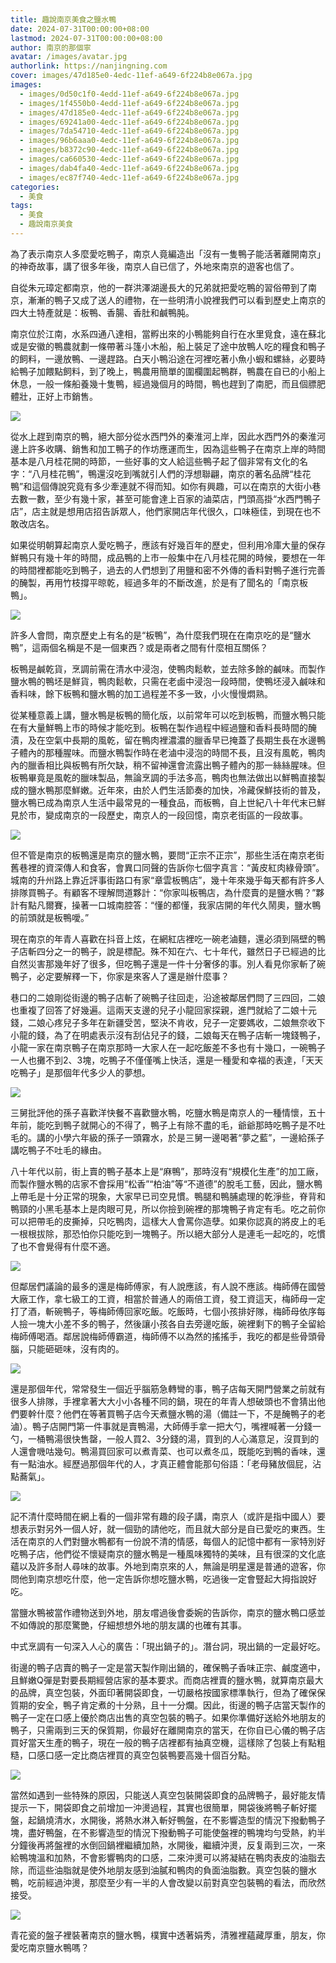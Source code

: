 ```yaml
---
title: 趣說南京美食之鹽水鴨
date: 2024-07-31T00:00:00+08:00
lastmod: 2024-07-31T00:00:00+08:00
author: 南京的那個寧
avatar: /images/avatar.jpg
authorlink: https://nanjingning.com
cover: images/47d185e0-4edc-11ef-a649-6f224b8e067a.jpg
images:
  - images/0d50c1f0-4edd-11ef-a649-6f224b8e067a.jpg
  - images/1f4550b0-4edd-11ef-a649-6f224b8e067a.jpg
  - images/47d185e0-4edc-11ef-a649-6f224b8e067a.jpg
  - images/69241a00-4edc-11ef-a649-6f224b8e067a.jpg
  - images/7da54710-4edc-11ef-a649-6f224b8e067a.jpg
  - images/96b6aaa0-4edc-11ef-a649-6f224b8e067a.jpg
  - images/b8372c90-4edc-11ef-a649-6f224b8e067a.jpg
  - images/ca660530-4edc-11ef-a649-6f224b8e067a.jpg
  - images/dab4fa40-4edc-11ef-a649-6f224b8e067a.jpg
  - images/ec87f740-4edc-11ef-a649-6f224b8e067a.jpg
categories:
  - 美食
tags:
  - 美食
  - 趣說南京美食
---
```


為了表示南京人多麼愛吃鴨子，南京人竟編造出「沒有一隻鴨子能活著離開南京」的神奇故事，講了很多年後，南京人自已信了，外地來南京的遊客也信了。

<!--more-->

自從朱元璋定都南京，他的一群洪澤湖邊長大的兄弟就把愛吃鴨的習俗帶到了南京，漸漸的鴨子又成了送人的禮物，在一些明清小說裡我們可以看到歷史上南京的四大土特產就是：板鴨、香腸、香肚和鹹鴨肫。

南京位於江南，水系四通八達相，當孵出來的小鴨能夠自行在水里覓食，遠在蘇北或是安徽的鴨農就劃一條帶著斗篷小木船，船上裝足了途中放鴨人吃的糧食和鴨子的飼料，一邊放鴨、一邊趕路。白天小鴨沿途在河裡吃著小魚小蝦和螺絲，必要時給鴨子加餵點飼料，到了晚上，鴨農用簡單的圍欄圍起鴨群，鴨農在自已的小船上休息，一般一條船養幾十隻鴨，經過幾個月的時間，鴨也趕到了南肥，而且個膘肥體壯，正好上市銷售。

![](images/69241a00-4edc-11ef-a649-6f224b8e067a.jpg)

從水上趕到南京的鴨，絕大部分從水西門外的秦淮河上岸，因此水西門外的秦淮河邊上許多收購、銷售和加工鴨子的作坊應運而生，因為這些鴨子在南京上岸的時間基本是八月桂花開的時節，一些好事的文人給這些鴨子起了個非常有文化的名字：“八月桂花鴨”，鴨還沒吃到嘴就引人們的浮想聯翩，南京的著名品牌“桂花鴨”和這個傳說究竟有多少牽連就不得而知。如你有興趣，可以在南京的大街小巷去數一數，至少有幾十家，甚至可能會達上百家的滷菜店，門頭高掛“水西門鴨子店”，店主就是想用店招告訴眾人，他們家開店年代很久，口味極佳，到現在也不敢改店名。

如果從明朝算起南京人愛吃鴨子，應該有好幾百年的歷史，但利用冷庫大量的保存鮮鴨只有幾十年的時間，成品鴨的上市一般集中在八月桂花開的時候，要想在一年的時間裡都能吃到鴨子，過去的人們想到了用鹽和密不外傳的香料對鴨子進行完善的醃製，再用竹枝撐平晾乾，經過多年的不斷改進，於是有了聞名的「南京板鴨」。

![](images/7da54710-4edc-11ef-a649-6f224b8e067a.jpg)

許多人會問，南京歷史上有名的是“板鴨”，為什麼我們現在在南京吃的是“鹽水鴨”，這兩個名稱是不是一個東西？或是兩者之間有什麼相互關係？

板鴨是鹹乾貨，烹調前需在清水中浸泡，使鴨肉鬆軟，並去除多餘的鹹味。而製作鹽水鴨的鴨坯是鮮貨，鴨肉鬆軟，只需在老鹵中浸泡一段時間，使鴨坯浸入鹹味和香料味，餘下板鴨和鹽水鴨的加工過程差不多一致，小火慢慢燜熟。

從某種意義上講，鹽水鴨是板鴨的簡化版，以前常年可以吃到板鴨，而鹽水鴨只能在有大量鮮鴨上市的時候才能吃到。板鴨在製作過程中經過鹽和香料長時間的醃漬，及在空氣中長期的風乾，留在鴨肉裡濃濃的臘香早已掩蓋了長期生長在水邊鴨子體內的那種腥味。而鹽水鴨製作時在老滷中浸泡的時間不長，且沒有風乾，鴨肉內的臘香相比與板鴨有所欠缺，稍不留神還會流露出鴨子體內的那一絲絲腥味。但板鴨畢竟是風乾的臘味製品，無論烹調的手法多高，鴨肉也無法做出以鮮鴨直接製成的鹽水鴨那麼鮮嫩。近年來，由於人們生活節奏的加快，冷藏保鮮技術的普及，鹽水鴨已成為南京人生活中最常見的一種食品，而板鴨，自上世紀八十年代末已鮮見於市，變成南京的一段歷史，南京人的一段回憶，南京老街區的一段故事。

![](images/96b6aaa0-4edc-11ef-a649-6f224b8e067a.jpg)

但不管是南京的板鴨還是南京的鹽水鴨，要問“正宗不正宗”，那些生活在南京老街舊巷裡的資深傳人和食客，會異口同聲的告訴你七個字真言：“黃皮紅肉綠骨頭”。
城南的升州路上靠近評事街路口有家“章雲板鴨店”，幾十年來幾乎每天都有許多人排隊買鴨子。有顧客不理解問道夥計：“你家叫板鴨店，為什麼賣的是鹽水鴨？”夥計有點凡爾賽，操著一口城南腔答：“懂的都懂，我家店開的年代久鬧奧，鹽水鴨的前頭就是板鴨噯。”

現在南京的年青人喜歡在抖音上炫，在網紅店裡吃一碗老滷麵，還必須到隔壁的鴨子店斬四分之一的鴨子，說是標配。殊不知在六、七十年代，雖然日子已經過的比自然災害那幾年好了很多，但吃鴨子還是一件十分奢侈的事。別人看見你家斬了碗鴨子，必定要解釋一下，你家是來客人了還是辦什麼事？

巷口的二娘剛從街邊的鴨子店斬了碗鴨子往回走，沿途被鄰居們問了三四回，二娘也重複了回答了好幾遍。這兩天支邊的兒子小龍回家探親，進門就給了二娘十元錢，二娘心疼兒子多年在新疆受苦，堅決不肯收，兒子一定要媽收，二娘無奈收下小龍的錢，為了在明處表示沒有刮佔兒子的錢，二娘每天在鴨子店斬一塊錢鴨子，小龍一家在南京鴨子在南京那時一大家人在一起吃飯差不多也有十幾口，一碗鴨子一人也攤不到2、3塊，吃鴨子不僅僅嘴上快活，還是一種愛和幸福的表達，「天天吃鴨子」是那個年代多少人的夢想。

![](images/b8372c90-4edc-11ef-a649-6f224b8e067a.jpg)

三舅批評他的孫子喜歡洋快餐不喜歡鹽水鴨，吃鹽水鴨是南京人的一種情懷，五十年前，能吃到鴨子就開心的不得了，鴨子上有除不盡的毛，爺爺那時吃鴨子是不吐毛的。講的小學六年級的孫子一頭霧水，於是三舅一邊喝著“夢之藍”，一邊給孫子講吃鴨子不吐毛的緣由。

八十年代以前，街上賣的鴨子基本上是“麻鴨”，那時沒有“規模化生產”的加工廠，而製作鹽水鴨的店家不會採用“松香”“柏油”等“不道德”的脫毛工藝，因此，鹽水鴨上帶毛是十分正常的現象，大家早已司空見慣。鴨腿和鴨脯處理的乾淨些，脊背和鴨頸的小黑毛基本上是肉眼可見，所以你撿到碗裡的那塊鴨子肯定有毛。吃之前你可以把帶毛的皮撕掉，只吃鴨肉，這樣大人會罵你造孽。如果你認真的將皮上的毛一根根拔除，那恐怕你只能吃到一塊鴨子。所以絕大部分人是連毛一起吃的，吃慣了也不會覺得有什麼不適。

![](images/ca660530-4edc-11ef-a649-6f224b8e067a.jpg)

但鄰居們議論的最多的還是梅師傅家，有人說應該，有人說不應該。梅師傅在國營大廠工作，拿七級工的工資，相當於普通人的兩倍工資，發工資這天，梅師母一定打了酒，斬碗鴨子，等梅師傅回家吃飯。吃飯時，七個小孩排好隊，梅師母依序每人撿一塊大小差不多的鴨子，然後讓小孩各自去旁邊吃飯，碗裡剩下的鴨子全留給梅師傅喝酒。鄰居說梅師傅霸道，梅師傅不以為然的搖搖手，我吃的都是些骨頭骨腦，只能砸砸味，沒有肉的。

![](images/dab4fa40-4edc-11ef-a649-6f224b8e067a.jpg)

還是那個年代，常常發生一個近乎腦筋急轉彎的事，鴨子店每天開門營業之前就有很多人排隊，手裡拿著大大小小各種不同的鍋，現在的年青人想破頭也不會猜出他們要幹什麼？他們在等著買鴨子店今天煮鹽水鴨的湯（備註一下，不是醃鴨子的老滷）。鴨子店開門第一件事就是賣鴨湯，大師傅手拿一把大勺，嘴裡喊著一分錢一勺，一桶鴨湯很快售罄，一般人買2、3分錢的湯，買到的人心滿意足，沒買到的人還會嘰咕幾句。鴨湯買回家可以煮青菜、也可以煮冬瓜，既能吃到鴨的香味，還有一點油水。經歷過那個年代的人，才真正體會能那句俗語：「老母豬放個屁，沾點蕎氣」。

![](images/ec87f740-4edc-11ef-a649-6f224b8e067a.jpg)

記不清什麼時間在網上看的一個非常有趣的段子講，南京人（或許是指中國人）要想表示對另外一個人好，就一個勁的請他吃，而且就大部分是自已愛吃的東西。生活在南京的人們對鹽水鴨都有一份說不清的情感，每個人的記憶中都有一家特別好吃鴨子店，他們從不懷疑南京的鹽水鴨是一種風味獨特的美味，且有很深的文化底蘊以及許多耐人尋味的故事。外地到南京來的人，無論是明星還是普通的遊客，你問他到南京想吃什麼，他一定告訴你想吃鹽水鴨，吃過後一定會豎起大拇指說好吃。

當鹽水鴨被當作禮物送到外地，朋友嚐過後會委婉的告訴你，南京的鹽水鴨口感並不如傳說的那麼驚艷，仔細想想外地的朋友講的也確有其事。

中式烹調有一句深入人心的廣告：「現出鍋子的」。潛台詞，現出鍋的一定最好吃。

街邊的鴨子店賣的鴨子一定是當天製作剛出鍋的，確保鴨子香味正宗、鹹度適中，且鮮嫩Q彈是對要長期經營店家的基本要求。而商店裡賣的鹽水鴨，就算南京最大的品牌，真空包裝，外面印著開袋即食，一切嚴格按國家標準執行，但為了確保保質期的安全，鴨子肯定煮的十分熟，且十一分爛。因此，街邊的鴨子店當天製作的鴨子一定在口感上優於商店出售的真空包裝的鴨子。如果你準備好送給外地朋友的鴨子，只需兩到三天的保質期，你最好在離開南京的當天，在你自已心儀的鴨子店買好當天生產的鴨子，現在一般的鴨子店裡都有抽真空機，這樣除了包裝上有點粗糙，口感口感一定比商店裡買的真空包裝鴨要高幾十個百分點。

![](images/0d50c1f0-4edd-11ef-a649-6f224b8e067a.jpg)

當然如遇到一些特殊的原因，只能送人真空包裝開袋即食的品牌鴨子，最好能友情提示一下，開袋即食之前增加一沖燙過程，其實也很簡單，開袋後將鴨子斬好擺盤，起鍋燒清水，水開後，將熱水淋入斬好鴨盤，在不影響造型的情況下撥動鴨子塊，盡好鴨盤，在不影響造型的情況下撥動鴨子可能使盤裡的鴨塊均勻受熱，約半分鐘後再將盤裡的水倒回鍋裡繼續加熱，水開後，繼續沖燙，反复兩到三次，一來給鴨塊溫和加熱，不會影響鴨肉的口感，二來沖燙可以將凝結在鴨肉表皮的油脂去除，而這些油脂就是使外地朋友感到油膩和鴨肉的負面油脂數。真空包裝的鹽水鴨，吃前經過沖燙，那麼至少有一半的人會改變以前對真空包裝鴨的看法，而欣然接受。

![](images/1f4550b0-4edd-11ef-a649-6f224b8e067a.jpg)

青花瓷的盤子裡裝著南京的鹽水鴨，樸實中透著娟秀，清雅裡蘊藏厚重，朋友，你愛吃南京鹽水鴨嗎？
